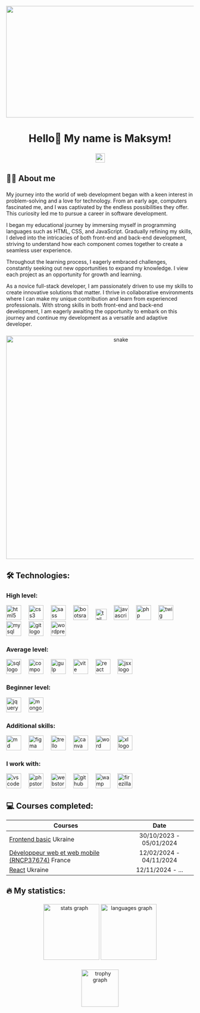 <br clear="both">

<div align="center">
  <img height="300" width="600" src="https://user-images.githubusercontent.com/74038190/225813708-98b745f2-7d22-48cf-9150-083f1b00d6c9.gif"  />
</div>

###

<h1 align="center">Hello👋 My name is Maksym!</h1>

###

<div align="center">
  <a href="https://www.linkedin.com/in/maksym-voznichka/" target="_blank">
    <img src="https://img.shields.io/static/v1?message=Linkedin&logo=linkedin&label=&color=0a66c2&logoColor=white&labelColor=&style=for-the-badge" height="25" alt="youtube logo"  />
  </a>
</div>

###

<h2 align="left">👩‍💻  About me</h2>

###

<p align="left">My journey into the world of web development began with a keen interest in problem-solving and a love for technology. From an early age, computers fascinated me, and I was captivated by the endless possibilities they offer. This curiosity led me to pursue a career in software development.

I began my educational journey by immersing myself in programming languages such as HTML, CSS, and JavaScript. Gradually refining my skills, I delved into the intricacies of both front-end and back-end development, striving to understand how each component comes together to create a seamless user experience.

Throughout the learning process, I eagerly embraced challenges, constantly seeking out new opportunities to expand my knowledge. I view each project as an opportunity for growth and learning.

As a novice full-stack developer, I am passionately driven to use my skills to create innovative solutions that matter. I thrive in collaborative environments where I can make my unique contribution and learn from experienced professionals. With strong skills in both front-end and back-end development, I am eagerly awaiting the opportunity to embark on this journey and continue my development as a versatile and adaptive developer.</p>

###

<p align="center">
 <img width="600" src="https://raw.githubusercontent.com/FilimonovAlexey/FilimonovAlexey/main/assets/github-snake.svg" alt="snake"/>
</p>

###

<h2 align="left">🛠 Technologies:</h2>

###

<div align="left">

  ### High level:
<img src="https://cdn.jsdelivr.net/gh/devicons/devicon/icons/html5/html5-original.svg" height="40" alt="html5 logo"  />
  <img width="12" />
  <img src="https://cdn.jsdelivr.net/gh/devicons/devicon/icons/css3/css3-original.svg" height="40" alt="css3 logo"  />
  <img width="12" />
  <img src="https://skillicons.dev/icons?i=sass" height="40" alt="sass logo"  />
  <img width="12" />
  <img src="https://skillicons.dev/icons?i=bootstrap" height="40" alt="bootsrap logo"  />
  <img width="12" />
  <img src="https://upload.wikimedia.org/wikipedia/commons/thumb/d/d5/Tailwind_CSS_Logo.svg/1024px-Tailwind_CSS_Logo.svg.png" height="30" alt="tailwind logo"  />
  <img width="12" />
  <img src="https://cdn.jsdelivr.net/gh/devicons/devicon/icons/javascript/javascript-original.svg" height="40" alt="javascript logo"  />
  <img width="12" />
  <img src="https://skillicons.dev/icons?i=php" height="40" alt="php logo"  />
  <img width="12" />
  <img src="https://www.svgrepo.com/show/374142/twig.svg" height="40" alt="twig logo"  />
  <img width="12" />
  <img src="https://skillicons.dev/icons?i=mysql" height="40" alt="mysql logo"  />
  <img width="12" />
  <img src="https://skillicons.dev/icons?i=git" height="40" alt="git logo"  />
  <img width="12" />
  <img src="https://skillicons.dev/icons?i=wordpress" height="40" alt="wordpress logo"  />
  <img width="12" />

  ### Average level:
  <img src="https://static-00.iconduck.com/assets.00/sql-database-sql-azure-icon-1955x2048-4pmty46t.png" height="40" alt="sql logo"  />
  <img width="12" />
  <img src="https://upload.wikimedia.org/wikipedia/commons/2/26/Logo-composer-transparent.png" height="40" alt="composer logo"  />
  <img width="12" />
  <img src="https://skillicons.dev/icons?i=gulp" height="40" alt="gulp logo"  />
  <img width="12" />
  <img src="https://skillicons.dev/icons?i=vite" height="40" alt="vite logo"  />
  <img width="12" />
  <img src="https://cdn.jsdelivr.net/gh/devicons/devicon/icons/react/react-original.svg" height="40" alt="react logo"  />
  <img width="12" />
  <img src="https://raw.githubusercontent.com/jsx-ir/logo/master/jsx.png" height="40" alt="jsx logo"  />
  <img width="12" /> 

  ### Beginner level:
  <img src="https://skillicons.dev/icons?i=jquery" height="40" alt="jquery logo"  />
  <img width="12" />
  <img src="https://skillicons.dev/icons?i=mongodb" height="40" alt="mongodb logo"  />
  <img width="12" /> 
  

  ### Additional skills:
  <img src="https://skillicons.dev/icons?i=md" height="40" alt="md logo"  />
  <img width="12" /> 
  <img src="https://skillicons.dev/icons?i=figma" height="40" alt="figma logo"  />
  <img width="12" />
  <img src="https://cdn-icons-png.flaticon.com/512/6124/6124991.png" height="40" alt="trello logo"  />
  <img width="12" />
  <img src="https://www.tiilt.io/wp-content/uploads/2023/07/Design-sans-titre-3.png" height="40" alt="canva logo"  />
  <img width="12" />
  <img src="https://cdn.icon-icons.com/icons2/3053/PNG/512/microsoft_word_macos_bigsur_icon_189948.png" height="40" alt="word logo"  />
  <img width="12" />
  <img src="https://upload.wikimedia.org/wikipedia/commons/thumb/7/73/Microsoft_Excel_2013-2019_logo.svg/1200px-Microsoft_Excel_2013-2019_logo.svg.png" height="40" alt="xl logo"  />
  <img width="12" />
  
  
  ### I work with:
  <img src="https://skillicons.dev/icons?i=vscode" height="40" alt="vscode logo"  />
  <img width="12" />
  <img src="https://skillicons.dev/icons?i=phpstorm" height="40" alt="phpstorm logo"  />
  <img width="12" />
  <img src="https://skillicons.dev/icons?i=webstorm" height="40" alt="webstorm logo"  />
  <img width="12" />
  <img src="https://skillicons.dev/icons?i=github" height="40" alt="github logo"  />
  <img width="12" />
  <img src="https://upload.wikimedia.org/wikipedia/commons/f/f8/WampServer-logo.png" height="40" alt="wamp logo"  />
  <img width="12" />
  <img src="https://upload.wikimedia.org/wikipedia/commons/thumb/0/01/FileZilla_logo.svg/2048px-FileZilla_logo.svg.png" height="40" alt="firezilla logo"  />
  <img width="12" />
  
  
</div>

## 💻 Courses completed:


| Courses                                                                                                                                 | Date                    |
| ----------------------------------------------------------------------------------------------------------------------------------------| :---------------------: |
| [Frontend basic](https://certificate.ithillel.ua/view/98126850) Ukraine                                                                 | 30/10/2023 - 05/01/2024 |                                               
| [Développeur web et web mobile (RNCP37674)](https://3wacademy.fr/3w-academy-pro/bootcamps/bootcamp-dev-web-mobile) France               | 12/02/2024 - 04/11/2024 |
| [React](https://ithillel.ua/courses/react?utm_source=mailgun&utm_medium=email&utm_campaign=constructor&utm_content=13160086) Ukraine    | 12/11/2024 - ...        |

###

<h2 align="left">🔥   My statistics:</h2>

###

<div align="center">
  <img src="https://github-readme-stats.vercel.app/api?username=saintgregoire&hide_title=false&hide_rank=false&show_icons=true&include_all_commits=true&count_private=true&disable_animations=false&theme=dracula&locale=en&hide_border=false&order=1" height="150" alt="stats graph"  />
  <img src="https://github-readme-stats.vercel.app/api/top-langs?username=saintgregoire&locale=en&hide_title=false&layout=compact&card_width=320&langs_count=5&theme=dracula&hide_border=false&order=2" height="150" alt="languages graph"  />
</div>

###

<div align="center">
  <img src="https://github-profile-trophy.vercel.app/?username=saintgregoire&theme=darkhub" height="100" alt="trophy graph"/>
</div>
